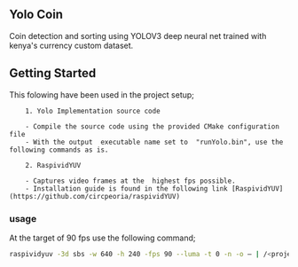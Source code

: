 ##                                            Yolo Coin

Coin detection and sorting using YOLOV3 deep neural net trained with kenya's currency custom dataset.

##                                        Getting Started

This folowing have been used in the project setup;

        1. Yolo Implementation source code

        - Compile the source code using the provided CMake configuration file
        - With the output  executable name set to  "runYolo.bin", use the following commands as is.

        2. RaspividYUV

        - Captures video frames at the  highest fps possible.
        - Installation guide is found in the following link [RaspividYUV](https://github.com/circpeoria/raspividYUV)


###                         usage

At the target of 90 fps use the following command;

```bash
raspividyuv -3d sbs -w 640 -h 240 -fps 90 --luma -t 0 -n -o – | /<project build path>/runYolo.bin
```

